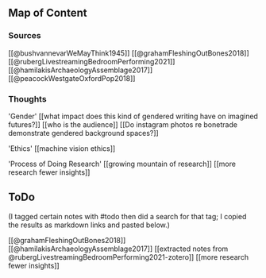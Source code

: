 
## Map of Content

### Sources
[[@bushvannevarWeMayThink1945]]
[[@grahamFleshingOutBones2018]]
[[@rubergLivestreamingBedroomPerforming2021]]
[[@hamilakisArchaeologyAssemblage2017]]
[[@peacockWestgateOxfordPop2018]]


### Thoughts

'Gender'
	[[what impact does this kind of gendered writing have on imagined futures?]]
	[[who is the audience]]
	[[Do instagram photos re bonetrade demonstrate gendered background spaces?]]

'Ethics'
	[[machine vision ethics]]

'Process of Doing Research'
	[[growing mountain of research]]
	[[more research fewer insights]]


## ToDo

(I tagged certain notes with #todo then did a search for that tag; I copied the results as markdown links and pasted below.)

[[@grahamFleshingOutBones2018]]
[[@hamilakisArchaeologyAssemblage2017]]
[[extracted notes from @rubergLivestreamingBedroomPerforming2021-zotero]]
[[more research fewer insights]]




